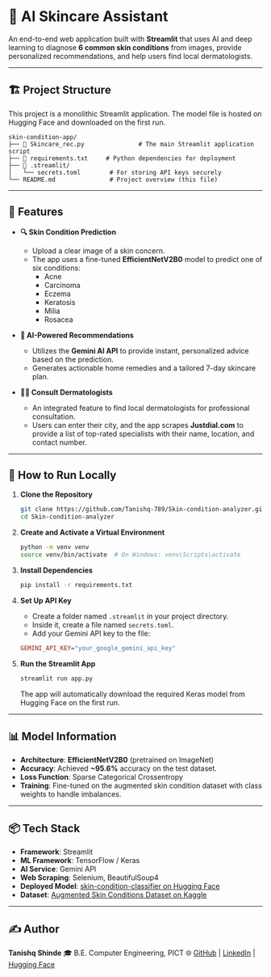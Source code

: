 # 🧠 AI Skincare Assistant

An end-to-end web application built with **Streamlit** that uses AI and deep learning to diagnose **6 common skin conditions** from images, provide personalized recommendations, and help users find local dermatologists.

---

## 🏗️ Project Structure

This project is a monolithic Streamlit application. The model file is hosted on Hugging Face and downloaded on the first run.
```
skin-condition-app/
├── 📄 Skincare_rec.py               # The main Streamlit application script
├── 📄 requirements.txt     # Python dependencies for deployment
├── 📁 .streamlit/
│   └── secrets.toml        # For storing API keys securely
└── README.md               # Project overview (this file)
```

---

## 🧩 Features

-   **🔍 Skin Condition Prediction**
    -   Upload a clear image of a skin concern.
    -   The app uses a fine-tuned **EfficientNetV2B0** model to predict one of six conditions:
        -   Acne
        -   Carcinoma
        -   Eczema
        -   Keratosis
        -   Milia
        -   Rosacea

-   **🤖 AI-Powered Recommendations**
    -   Utilizes the **Gemini AI API** to provide instant, personalized advice based on the prediction.
    -   Generates actionable home remedies and a tailored 7-day skincare plan.

-   **👩‍⚕️ Consult Dermatologists**
    -   An integrated feature to find local dermatologists for professional consultation.
    -   Users can enter their city, and the app scrapes **Justdial.com** to provide a list of top-rated specialists with their name, location, and contact number.

---

## 🚀 How to Run Locally

1.  **Clone the Repository**
    ```bash
    git clone https://github.com/Tanishq-789/Skin-condition-analyzer.git
    cd Skin-condition-analyzer
    ```

2.  **Create and Activate a Virtual Environment**
    ```bash
    python -m venv venv
    source venv/bin/activate  # On Windows: venv\Scripts\activate
    ```

3.  **Install Dependencies**
    ```bash
    pip install -r requirements.txt
    ```

4.  **Set Up API Key**
    -   Create a folder named `.streamlit` in your project directory.
    -   Inside it, create a file named `secrets.toml`.
    -   Add your Gemini API key to the file:
    ```ini
    GEMINI_API_KEY="your_google_gemini_api_key"
    ```

5.  **Run the Streamlit App**
    ```bash
    streamlit run app.py
    ```
    The app will automatically download the required Keras model from Hugging Face on the first run.

---

## 📊 Model Information

-   **Architecture**: **EfficientNetV2B0** (pretrained on ImageNet)
-   **Accuracy**: Achieved **~95.6%** accuracy on the test dataset.
-   **Loss Function**: Sparse Categorical Crossentropy
-   **Training**: Fine-tuned on the augmented skin condition dataset with class weights to handle imbalances.

---

## 📦 Tech Stack

-   **Framework**: Streamlit
-   **ML Framework**: TensorFlow / Keras
-   **AI Service**: Gemini API
-   **Web Scraping**: Selenium, BeautifulSoup4
-   **Deployed Model**: [skin-condition-classifier on Hugging Face](https://huggingface.co/Tanishq77/skin-condition-classifier/tree/main)
-   **Dataset**: [Augmented Skin Conditions Dataset on Kaggle](https://www.kaggle.com/datasets/syedalinaqvi/augmented-skin-conditions-image-dataset)

---

## ✍️ Author

**Tanishq Shinde**
🎓 B.E. Computer Engineering, PICT
🌐 [GitHub](https://github.com/) | [LinkedIn](https://linkedin.com/) | [Hugging Face](https://huggingface.co/)
